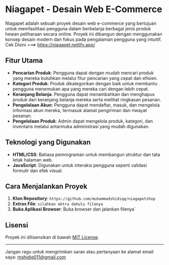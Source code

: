 # Niagapet - Desain Web E-Commerce

Niagapet adalah sebuah proyek desain web e-commerce yang bertujuan untuk memfasilitasi pengguna dalam berbelanja berbagai jenis produk hewan peliharaan secara online. Proyek ini dibangun dengan menggunakan konsep desain modern dan fokus pada pengalaman pengguna yang intuitif.
Cek Disini ===> https://niagapet.netlify.app/


## Fitur Utama

- **Pencarian Produk**: Pengguna dapat dengan mudah mencari produk yang mereka butuhkan melalui fitur pencarian yang cepat dan efisien.
- **Kategori Produk**: Produk dikategorikan dengan baik untuk membantu pengguna menemukan apa yang mereka cari dengan lebih cepat.
- **Keranjang Belanja**: Pengguna dapat menambahkan dan menghapus produk dari keranjang belanja mereka serta melihat ringkasan pesanan.
- **Pengelolaan Akun**: Pengguna dapat mendaftar, masuk, dan mengelola informasi akun mereka, termasuk alamat pengiriman dan riwayat pesanan.
- **Pengelolaan Produk**: Admin dapat mengelola produk, kategori, dan inventaris melalui antarmuka administrasi yang mudah digunakan.

## Teknologi yang Digunakan

- **HTML/CSS**: Bahasa pemrograman untuk membangun struktur dan tata letak halaman web.
- **JavaScript**: Digunakan untuk interaksi pengguna seperti validasi formulir dan efek visual.

## Cara Menjalankan Proyek

1. **Klon Repository**: `https://github.com/muhammadshidiqq/niagapetshop`
2. **Extrax File**: `silahkan ektra dahulu filenya`
3. **Buka Aplikasi Browser**: Buka browser dan jalankan filenya`

## Lisensi

Proyek ini dilisensikan di bawah [MIT License](LICENSE).

---

Jangan ragu untuk mengirimkan saran atau pertanyaan ke alamat email saya: mshidiq011@gmail.com
